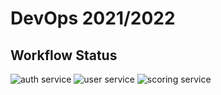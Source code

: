 # DevOps 2021/2022

## Workflow Status
![auth service](https://github.com/avans-devops/devops-2122-merijnmonfils_ryanwennekes/actions/workflows/Auth_CI.yml/badge.svg)
![user service](https://github.com/avans-devops/devops-2122-merijnmonfils_ryanwennekes/actions/workflows/User_CI.yml/badge.svg)
![scoring service](https://github.com/avans-devops/devops-2122-merijnmonfils_ryanwennekes/actions/workflows/Scoring_CI.yml/badge.svg)


